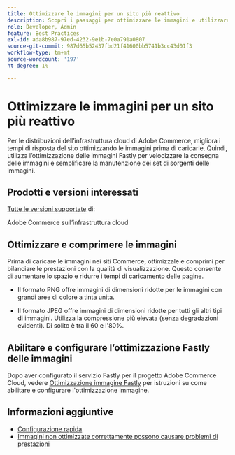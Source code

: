 ```yaml
---
title: Ottimizzare le immagini per un sito più reattivo
description: Scopri i passaggi per ottimizzare le immagini e utilizzare l’ottimizzazione Fastly per ottimizzare i tempi di risposta sui siti Adobe Commerce.
role: Developer, Admin
feature: Best Practices
exl-id: ada8b987-97ed-4232-9e1b-7e0a791a0807
source-git-commit: 987d65b52437fbd21f41600bb5741b3cc43d01f3
workflow-type: tm+mt
source-wordcount: '197'
ht-degree: 1%

---
```


# Ottimizzare le immagini per un sito più reattivo

Per le distribuzioni dell’infrastruttura cloud di Adobe Commerce, migliora i tempi di risposta del sito ottimizzando le immagini prima di caricarle. Quindi, utilizza l’ottimizzazione delle immagini Fastly per velocizzare la consegna delle immagini e semplificare la manutenzione dei set di sorgenti delle immagini.

## Prodotti e versioni interessati

[Tutte le versioni supportate](../../../release/versions.md) di:

Adobe Commerce sull’infrastruttura cloud


## Ottimizzare e comprimere le immagini

Prima di caricare le immagini nei siti Commerce, ottimizzale e comprimi per bilanciare le prestazioni con la qualità di visualizzazione. Questo consente di aumentare lo spazio e ridurre i tempi di caricamento delle pagine.

- Il formato PNG offre immagini di dimensioni ridotte per le immagini con grandi aree di colore a tinta unita.

- Il formato JPEG offre immagini di dimensioni ridotte per tutti gli altri tipi di immagini. Utilizza la compressione più elevata (senza degradazioni evidenti). Di solito è tra il 60 e l&#39;80%.

## Abilitare e configurare l’ottimizzazione Fastly delle immagini

Dopo aver configurato il servizio Fastly per il progetto Adobe Commerce Cloud, vedere [Ottimizzazione immagine Fastly](https://experienceleague.adobe.com/en/docs/commerce-cloud-service/user-guide/cdn/fastly-image-optimization) per istruzioni su come abilitare e configurare l&#39;ottimizzazione immagine.

## Informazioni aggiuntive

- [Configurazione rapida](https://experienceleague.adobe.com/en/docs/commerce-cloud-service/user-guide/cdn/setup-fastly/fastly-configuration)
- [Immagini non ottimizzate correttamente possono causare problemi di prestazioni](https://experienceleague.adobe.com/docs/commerce-knowledge-base/kb/troubleshooting/miscellaneous/file-storage-low-specific-page-loads-are-slow.html)
